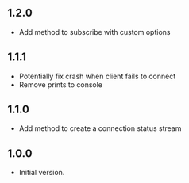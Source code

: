 ## 1.2.0

- Add method to subscribe with custom options

## 1.1.1

- Potentially fix crash when client fails to connect
- Remove prints to console

## 1.1.0

- Add method to create a connection status stream

## 1.0.0

- Initial version.
